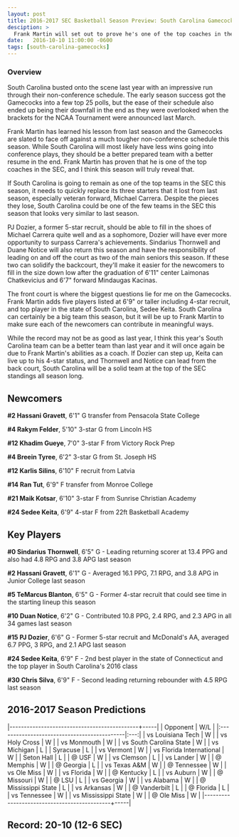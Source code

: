 ```yaml
---
layout: post
title: 2016-2017 SEC Basketball Season Preview: South Carolina Gamecocks
desciption: >
  Frank Martin will set out to prove he's one of the top coaches in the SEC this season as South Carolina will attempt to make another run to March Madness.
date:   2016-10-10 11:00:00 -0600
tags: [south-carolina-gamecocks]
---
```

### Overview
South Carolina busted onto the scene last year with an impressive run through their non-conference schedule. The early season success got the Gamecocks into a few top 25 polls, but the ease of their schedule also ended up being their downfall in the end as they were overlooked when the brackets for the NCAA Tournament were announced last March.

Frank Martin has learned his lesson from last season and the Gamecocks are slated to face off against a much tougher non-conference schedule this season. While South Carolina will most likely have less wins going into conference plays, they should be a better prepared team with a better resume in the end. Frank Martin has proven that he is one of the top coaches in the SEC, and I think this season will truly reveal that.

If South Carolina is going to remain as one of the top teams in the SEC this season, it needs to quickly replace its three starters that it lost from last season, especially veteran forward, Michael Carrera. Despite the pieces they lose, South Carolina could be one of the few teams in the SEC this season that looks very similar to last season.

PJ Dozier, a former 5-star recruit, should be able to fill in the shoes of Michael Carrera quite well and as a sophomore, Dozier will have ever more opportunity to surpass Carrera's achievements. Sindarius Thornwell and Duane Notice will also return this season and have the responsibility of leading on and off the court as two of the main seniors this season. If these two can solidify the backcourt, they'll make it easier for the newcomers to fill in the size down low after the graduation of 6'11" center Laimonas Chatkevicius and 6'7" forward Mindaugas Kacinas.

The front court is where the biggest questions lie for me on the Gamecocks. Frank Martin adds five players listed at 6'9" or taller including 4-star recruit, and top player in the state of South Carolina, Sedee Keita. South Carolina can certainly be a big team this season, but it will be up to Frank Martin to make sure each of the newcomers can contribute in meaningful ways.

While the record may not be as good as last year, I think this year's South Carolina team can be a better team than last year and it will once again be due to Frank Martin's abilities as a coach. If Dozier can step up, Keita can live up to his 4-star status, and Thornwell and Notice can lead from the back court, South Carolina will be a solid team at the top of the SEC standings all season long.


## Newcomers

**\#2 Hassani Gravett**, 6'1" G transfer from Pensacola State College

**\#4 Rakym Felder**, 5'10" 3-star G from Lincoln HS

**\#12 Khadim Gueye**, 7'0" 3-star F from Victory Rock Prep

**\#4 Breein Tyree**, 6'2" 3-star G from St. Joseph HS

**\#12 Karlis Silins**, 6'10" F recruit from Latvia

**\#14 Ran Tut**, 6'9" F transfer from Monroe College

**\#21 Maik Kotsar**, 6'10" 3-star F from Sunrise Christian Academy

**\#24 Sedee Keita**, 6'9" 4-star F from 22ft Basketball Academy


## Key Players

**\#0 Sindarius Thornwell**, 6'5" G - Leading returning scorer at 13.4 PPG and also had 4.8 RPG and 3.8 APG last season

**\#2 Hassani Gravett**, 6'1" G - Averaged 16.1 PPG, 7.1 RPG, and 3.8 APG in Junior College last season

**\#5 TeMarcus Blanton**, 6'5" G - Former 4-star recruit that could see time in the starting lineup this season

**\#10 Duan Notice**, 6'2" G - Contributed 10.8 PPG, 2.4 RPG, and 2.3 APG in all 34 games last season

**\#15 PJ Dozier**, 6'6" G - Former 5-star recruit and McDonald's AA, averaged 6.7 PPG, 3 RPG, and 2.1 APG last season

**\#24 Sedee Keita**, 6'9" F - 2nd best player in the state of Connecticut and the top player in South Carolina's 2016 class

**\#30 Chris Silva**, 6'9" F - Second leading returning rebounder with 4.5 RPG last season


## 2016-2017 Season Predictions

|---------------------------------------------+-----|
| Opponent                                    | W/L |
|:--------------------------------------------|:---:|
| vs Louisiana Tech                           | W   |
| vs Holy Cross                               | W   |
| vs Monmouth                                 | W   |
| vs South Carolina State                     | W   |
| vs Michigan                                 | L   |
| Syracuse                                    | L   |
| vs Vermont                                  | W   |
| vs Florida International                    | W   |
| Seton Hall                                  | L   |
| @ USF                                       | W   |
| vs Clemson                                  | L   |
| vs Lander                                   | W   |
| @ Memphis                                   | W   |
| @ Georgia                                   | L   |
| vs Texas A&M                                | W   |
| @ Tennessee                                 | W   |
| vs Ole Miss                                 | W   |
| vs Florida                                  | W   |
| @ Kentucky                                  | L   |
| vs Auburn                                   | W   |
| @ Missouri                                  | W   |
| @ LSU                                       | L   |
| vs Georgia                                  | W   |
| vs Alabama                                  | W   |
| @ Mississippi State                         | L   |
| vs Arkansas                                 | W   |
| @ Vanderbilt                                | L   |
| @ Florida                                   | L   |
| vs Tennessee                                | W   |
| vs Mississippi State                        | W   |
| @ Ole Miss                                  | W   |
|---------------------------------------------+-----|

## Record: 20-10 (12-6 SEC)
